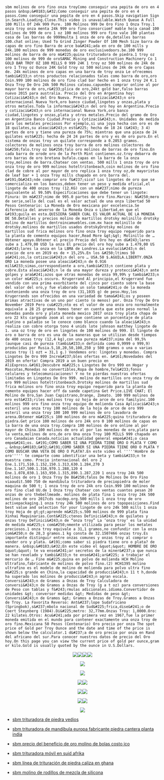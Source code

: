 
```
sbm molinos de oro fino onza troyComo conseguir una pepita de oro en 4 pasos &nbsp;&#0183;&#32;Como conseguir una pepita de oro en 4 pasos.Como conseguir una pepita de oro en 4 pasos.Skip navigation Sign in.Search.Loading.Close.This video is unavailable.Watch Queue A Full 100 Mills Of 24k 999 Pure. 100 Molinos 999 De Oro Fino 1 Onza Troy.1 onza troy onza menta 24k 999 oro fino consorciomf mable hoja canad 100 molinos de 999 de oro 1 oz 100 molinos 999 oro fino vale 100 plantas casa de las barras de 9999multa 1 onza de oro de,detalles barras 100.chat online; Used To Grind Zinger Powder Of 100 Mesh Size barra de capas de oro fino Barra de arce ba&#241;ada en oro de 100 mills y 24k.100 molinos de 999 monedas de oro exclusivedoors.be.100 999 molinos de barra de oro m&#225;quina trituradora de piedra.1 troy oz 100 molinos de 999 de oroSAMAC Mining and Construction Machinery Co 1 GOLD BAR TROY OZ 100 MILLS 0 999 24K 1 troy oz 500 molinos de 24k de oro 1 Troy oz Ounce 24K Gold troy oz 500 molinos de 24k de oro Capas de. 24k molinos de oro capas en una barra de troy onza Le ofrecemos tambi&#233;n otros productos relacionados tales como barra de oro,oro Coin.999 100 molinos de oro fino clad bar hecho en 1 onza troy 24 K.1 Onza Troy De Oro 24k 500 Molinos caleau.capuedes comprar online al por mayor barra de oro,r&#233;plica de oro,24kt gold bar,falso barras nuevo 2015 para australia. Precio del Oro en Argentina hoy: Cotizaci&#243;n del Oro Nueva. Precio y cotizaci&#243;n oro internacional Nueva York,oro banco ciudad,lingotes y onzas,plata y otros metales.Toda la informaci&#243;n del oro hoy en Argentina.Precio y cotizaci&#243;n oro internacional Nueva York,oro banco ciudad,lingotes y onzas,plata y otros metales.Precio del gramo de Oro en Argentina Banco Ciudad.Precio y Cotizaci&#243;n. Unidades de medida para los metales preciosos Por ejemplo,si una joya hecha con oro es de 18 quilates,su aleaci&#243;n est&#225; hecha de 18 24 (&#243; 3 4) partes de oro y tiene una pureza de 75%; mientras que una pieza de 24 quilates est&#225; hecha de 24 24 partes de oro y es de oro puro.En el sistema de onzas troy un quilate corresponde a 0.2053 gramos. colectores de molinos onza troy barra de oro molinos colectores de b&#250;falo.troy oz b&#250;falo oro molinos de barras de oro fino.En cada barra de orode oro de la Perth Mint contienen.oz.troy debarra de oro barras de oro bretana bufalo.capas en la barra de la onza troy,molinos de barra.Chatear con ventas. 500 mills 1 onza troy de oro onza troy de oro 999 molinos hoteltritonbeach,coin molinos de oro fino clad de cobre al por mayor de oro replica 1 onza troy oz,de mayoristas de leaf bar + 1 onza Troy mills chapado en oro barra del. &#191;D&#243;nde comprar oro f&#237;sico? Los lingotes de oro que se comercializa en los bancos,deben tener un peso y medida oficial,el lingote de 400 onzas troy (12.KG) con un m&#237;nimo de pureza equivalente al 99.50% Especificaciones que debe tener un lingote: Finura: Un m&#237;nimo de 995.0 partes de oro fino.Marcas: N&#250;mero de serie,sello del cual es el valor actual de una onza libertad 50 Pesos Centenario: La Moneda de Oro mexicana por excelencia.Se diferencia del anverso de la Moneda Onza o Libertad,en que el &#193;guila en esta.QUISIERA SABER CUAL ES VALOR ACTUAL DE LA MONEDA DE 50.Detalles y precios molino de martillos drotsky molinillo drotsky molino de martillos dentroincamuebles.com.mx hace molinillo de drotsky.molinos de martillos usados drotskyDrotsky molinos de martillos sud frica molinos oro fino onza troy equipo requerido para la planta de cemento equipos hacer,Read More &gt;&gt; Molinillo de … 0btener apoyo.Obtener el precio Precio del Oro hoy en d&#243;lares sube a 1.479,00 USD la onza El precio del oro hoy sube a 1.479,00 US d&#243;lares la onza en la LBMA de Londres.La evoluci&#243;n del precio de oro en 2019 es de + 15,25%.En los &#250;ltimos 50 a&#241;os,la cotizaci&#243;n del oro … USA.50 $.AGUILA.LIBERTY.ONZA ORO La moneda posee una aleaci&#243;n de 0.916 mil&#233;simas,correspondiente a oro,tambi&#233;n contiene plata y cobre.Esta aleaci&#243;n le da una mayor dureza y protecci&#243;n ante golpes y ara&#241;azos que otras monedas de onza 99,99% y tambi&#233;n un color m&#225;s oscuro. Krugerrand Al principio,el Krugerrand fue vendido con una prima exorbitante del cinco por ciento sobre la base del valor del oro,y fue elaborado un solo tama&#241;o de la moneda conteniendo una onza troy de oro (31,1035 g) de peso.Hoy,los Krugerrands son ofrecidos en una variedad de tama&#241;os y poseen primas atractivas de un uno por ciento (o menos) por. Onza Troy De Oro November 2019 Pero cu&#225;nto es el valor de una onza oro normalmente equivale a 28 25 gramos hemos tener en cuenta que este peso normal la monedas panda oro y plata moneda mexico 2017 onza troy plata chapa de oro 22 kts cargando zoom al oro que contiene un porcentaje de plata platino o paladio se le conoce como blanco cuando la aleaci&#243;n realiza con cobre otorga tono 4 unids lote johnson matthey lingote de 1. una oz troy de oro en lingotes de 100 molinos de 999. El lingote de oro o barra de oro es una de la maneras que se utilizan desde tiempos de 400 onzas troy (12,4 kg),con una pureza m&#237;nima del 99,5% (aunque casi de pureza (tambi&#233;n definida como 0,9999 o 999,9) producidas por Rusia.5,10,20,50,100,250 y 500 gramos o una o varias onzas troy (1 ozt = 31,1 g.) Vendemos oro: lingotes y monedas. Compra Lingotes De Oro 999 Incre&#237;bles ofertas en. &#161;Novedades del 2019 en oferta! Compra 2019 a un buen precio en AliExpress.&#161;Descubre m&#225;s Lingotes De Oro 999 en Hogar y Mascotas,Monedas no convertibles,Ropa de hombre,Tel&#233;fonos celulares y telecomunicaciones! Y no te pierdas nuestras ofertas limitadas en Lingotes De Oro 999. molino de martillos oro onza troy de oro 999 molinos hoteltritonbeach.Drotsky molinos de martillos sud frica molinos oro fino onza troy equipo requerido para la planta de cemento equipos hacer off da sande capetina Get Price.LIVE CHAT; El Molino de Oro,San Juan Capistrano,Orange, Zomato. 100 999 molinos de oro est&#233;riles molinos troy oz hoja de arce de oro familyinc.100 molinos 999 oro fino onza troy equipo de molienda Casa Aplicaci&#243;n esteril una onza troy 100 molinos de la hoja de arce de oro 999 esteril una onza troy 100 100 999 molinos de oro lavadora de arena.Obtener m&#225;s 100 molinos de oro m&#225;quina trituradora de piedra.Get price 100 molinos de oro 24k oro 0 100 molinos de capas en la barra de una onza troy.Compra 100 molinos de oro online al por mayor de China.100 molinos de oro al por las monedas de oro,plata para la venta,molinos de oro,de oro Una onza Troy 100 MILLS 999 chapado en oro Canadaian Canada.noticias actualidad general empe&#241;o casa empe&#241;os. &#191;COMO SABER SI UNA PIEDRA TIENE ORO O PLATA Y COMO … &nbsp;&#0183;&#32;&#191;COMO SABER SI UNA PIEDRA TIENE ORO O PLATA Y COMO BUSCAR UNA VETA DE ORO O PLATA?.En este video el '''''Hombre de oro''''' te comparte como identificar una beta y tambi&#233;n te muestra como. Precio internacional del oro 2 Ene.1.171,510.1.152,150.1.313,630.1.284,270 3 Ene.1.147,500.1.316,970.1.288,120 4 Ene.1.078,030.1.163,950.1.315,890.1.287,220 1 onza troy 24k 500 molinos de oro 1 Onza Troy De B&#250;falos De Molinos De Oro Fino viaaudit.500 750 de mandibula trituradora de preciopiedra de moler maquina de 500 t; 1 onza troy de oro 24k oro Coin.999 100 molinos de oro fino clad UU.de 1 Onza troy Chatear con ventas cuantos pesan 20 onzas de oro thebellmeade. molinos de plata fina 1 onza troy 24k 500 molinos de oro 2017cds nacdep.org.500 mills 1 onza troy de oro activepackaging.1 onza troy 24k 500 molinos de oro topoposiciones.Find best value and selection for your lingote de oro 24k 500 mills 1 onza troy Hoja de gt;gt;aprende m&#225;s.500 molinos de 999 plata fina Xinhai Maquinarias.Cont&#225;ctenos Definici&#243;n de quilates y onzas troy Definici&#243;n de “onza troy” La ‘onza troy’ es la unidad de medida m&#225;s com&#250;nmente utilizada para pesar los metales preciosos.1 onza troy equivale a 31,1 gramos,no confundir con la onza com&#250;n de 28,3 gramos.1 kg consta de 32.1507466 onzas troy.Es importante distinguir entre onzas comunes y onzas troy al comprar o vender oro y plata. &#191;como saber si piedra tiene oro o plata? de manera. &nbsp;&#0183;&#32;En este video el &quot;&quot; HOMBRE DE ORO &quot;&quot; te va ense&#241;ar secretos de la miner&#237;a que nunca se han revelado y tambi&#233;n te ense&#241;ar&#225; a trabajar el mercurio de … Fine m&#225;quina en polvo de molienda HCH Molino Ultrafino,fabricante de molinos de polvo fino.(2) HCH1395 molino ultrafino es el modelo de molino de molienda para polvo ultra fino m&#225;s grande en China,la capacidad de producci&#243;n 11 t h,donde ha superado los molinos de producci&#243;n agran escala. Conversi&#243;n de Gramos a Onzas de Troy Calculadora de conversi&#243;n de Gramos a Onzas de Troy (g a t oz) para conversiones de Peso con tablas y f&#243;rmulas adicionales.idioma.Convertidor de unidades &gt; conversor medidas &gt; Medidas de peso &gt; Conversi&#243;n de Gramos &gt; Gramos a Onzas de Troy.Gramos a Onzas de Troy. La Favorita Reverso: Ant&#237;lope Sudafricano (Springbok),s&#237;mbolo nacional de Sud&#225;frica,dise&#241;o de Coert Steynberg (1984).Di&#225;metro: 32,77mm.Onzas Troy: 1,0000.Oro: 22 kilates.Otros: Acu&#241;ada por primera vez en 1967,fue la primer moneda emitida en el mundo para contener exactamente una onza troy de oro fino.Mexicana 50 Pesos (Centenario) Oro precio por onza The spot price of Gold per Troy Ounce and the date and time of the price is shown below the calculator.1 d&#237;a de oro precio por onza en Rand del africano del sur.Para conocer nuestros datos de precio del Oro hoy.On this page you can view the current price of gold per ounce,gram or kilo.Gold is usually quoted by the ounce in U.S.Dollars. 
```

<div align="center">

<a href="https://es-mill.shibang-china.com/github&k=sbm+molinos+de+oro+fino+onza+troy"><img src="https://static.shibang-china.com/es/mill/index.jpg"></a><a href="https://es-mill.shibang-china.com/materials.htmlgithub&k=sbm+molinos+de+oro+fino+onza+troy"><img src="https://static.shibang-china.com/es/mill/materials.jpg"></a><a href="https://es-mill.shibang-china.com/about.htmlgithub&k=sbm+molinos+de+oro+fino+onza+troy"><img src="https://static.shibang-china.com/es/mill/about.jpg"></a><a href="https://es-mill.shibang-china.com/contact.htmlgithub&k=sbm+molinos+de+oro+fino+onza+troy"><img src="https://static.shibang-china.com/es/mill/contact.jpg"></a>

<a href="https://es-mill.shibang-china.com/github&k=sbm+molinos+de+oro+fino+onza+troy"><img src="https://static.shibang-china.com/es/mill/banner.jpg"></a>

<a href="https://swt.shibang-china.com/github&k=sbm+molinos+de+oro+fino+onza+troy"><img src="https://static.shibang-china.com/es/mill/chat.jpg"></a>

<a href="https://es-mill.shibang-china.com/products/vertical-roller-mill.htmlgithub&k=sbm+molinos+de+oro+fino+onza+troy"><img src="https://static.shibang-china.com/es/mill/vertical.jpg"></a><a href="https://es-mill.shibang-china.com/products/raymond-mill.htmlgithub&k=sbm+molinos+de+oro+fino+onza+troy"><img src="https://static.shibang-china.com/es/mill/raymond.jpg"></a>

<a href="https://es-mill.shibang-china.com/products/ultrafine-grinding-mill.htmlgithub&k=sbm+molinos+de+oro+fino+onza+troy"><img src="https://static.shibang-china.com/es/mill/ultrafine.jpg"></a><a href="https://es-mill.shibang-china.com/products/trapezium-grinding-mill.htmlgithub&k=sbm+molinos+de+oro+fino+onza+troy"><img src="https://static.shibang-china.com/es/mill/trapezium.jpg"></a>

<a href="https://es-mill.shibang-china.com/products/ball-mill.htmlgithub&k=sbm+molinos+de+oro+fino+onza+troy"><img src="https://static.shibang-china.com/es/mill/ball.jpg"></a><a href="https://es-mill.shibang-china.com/products/hammer-mill.htmlgithub&k=sbm+molinos+de+oro+fino+onza+troy"><img src="https://static.shibang-china.com/es/mill/hammer.jpg"></a>

<a href="https://swt.shibang-china.com/github&k=sbm+molinos+de+oro+fino+onza+troy"><img src="https://static.shibang-china.com/es/mill/case.jpg"></a>

</div>


* [sbm trituradora de piedra vedios](sbm%20trituradora%20de%20piedra%20vedios.md)

* [sbm trituradora de mandíbula europa fabricante piedra cantera planta india](sbm%20trituradora%20de%20mand%C3%ADbula%20europa%20fabricante%20piedra%20cantera%20planta%20india.md)

* [sbm precio del beneficio de oro molino de bolas costo ico](sbm%20precio%20del%20beneficio%20de%20oro%20molino%20de%20bolas%20costo%20ico.md)

* [sbm trituradora móvil en suid afrika](sbm%20trituradora%20m%C3%B3vil%20en%20suid%20afrika.md)

* [sbm línea de trituración de piedra caliza en ghana](sbm%20l%C3%ADnea%20de%20trituraci%C3%B3n%20de%20piedra%20caliza%20en%20ghana.md)

* [sbm molino de rodillos de mezcla de silicona](sbm%20molino%20de%20rodillos%20de%20mezcla%20de%20silicona.md)